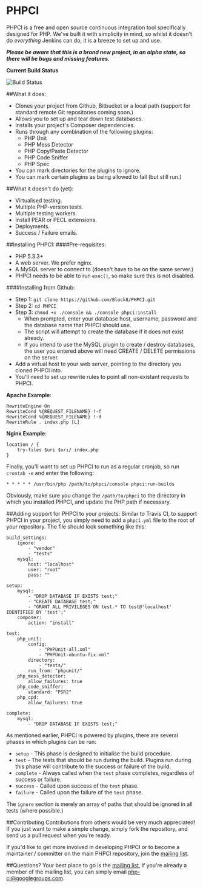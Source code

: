 PHPCI
=====

PHPCI is a free and open source continuous integration tool specifically designed for PHP. We've  built it with simplicity in mind, so whilst it doesn't do *everything* Jenkins can do, it is a breeze to set up and use.

_**Please be aware that this is a brand new project, in an alpha state, so there will be bugs and missing features.**_

**Current Build Status**

![Build Status](http://phpci.block8.net/build-status/image/2)

##What it does:
* Clones your project from Github, Bitbucket or a local path (support for standard remote Git repositories coming soon.)
* Allows you to set up and tear down test databases.
* Installs your project's Composer dependencies.
* Runs through any combination of the following plugins:
    * PHP Unit
    * PHP Mess Detector
    * PHP Copy/Paste Detector
    * PHP Code Sniffer
    * PHP Spec
* You can mark directories for the plugins to ignore.
* You can mark certain plugins as being allowed to fail (but still run.)

##What it doesn't do (yet):
* Virtualised testing.
* Multiple PHP-version tests.
* Multiple testing workers.
* Install PEAR or PECL extensions.
* Deployments.
* Success / Failure emails.

##Installing PHPCI:
####Pre-requisites:
* PHP 5.3.3+
* A web server. We prefer nginx.
* A MySQL server to connect to (doesn't have to be on the same server.)
* PHPCI needs to be able to run `exec()`, so make sure this is not disabled.


####Installing from Github:
* Step 1: `git clone https://github.com/Block8/PHPCI.git`
* Step 2: `cd PHPCI`
* Step 3: `chmod +x ./console && ./console phpci:install`
    * When prompted, enter your database host, username, password and the database name that PHPCI should use.
    * The script will attempt to create the database if it does not exist already.
    * If you intend to use the MySQL plugin to create / destroy databases, the user you entered above will need CREATE / DELETE permissions on the server.
* Add a virtual host to your web server, pointing to the directory you cloned PHPCI into.
* You'll need to set up rewrite rules to point all non-existant requests to PHPCI.

**Apache Example**:

    RewriteEngine On
    RewriteCond %{REQUEST_FILENAME} !-f
    RewriteCond %{REQUEST_FILENAME} !-d
    RewriteRule . index.php [L]
    
**Nginx Example**: 


    location / {
        try-files $uri $uri/ index.php
    }

Finally, you'll want to set up PHPCI to run as a regular cronjob, so run `crontab -e` and enter the following:

    * * * * * /usr/bin/php /path/to/phpci/console phpci:run-builds
    
Obviously, make sure you change the `/path/to/phpci` to the directory in which you installed PHPCI, and update the PHP path if necessary.

##Adding support for PHPCI to your projects:
Similar to Travis CI, to support PHPCI in your project, you simply need to add a `phpci.yml` file to the root of your repository. The file should look something like this:

    build_settings:
        ignore:
            - "vendor"
            - "tests"
        mysql:
            host: "localhost"
            user: "root"
            pass: ""        

    setup:
        mysql:
            - "DROP DATABASE IF EXISTS test;"
            - "CREATE DATABASE test;"
            - "GRANT ALL PRIVILEGES ON test.* TO test@'localhost' IDENTIFIED BY 'test';"
        composer:
            action: "install"
    
    test:
        php_unit:
            config:
                - "PHPUnit-all.xml"
                - "PHPUnit-ubuntu-fix.xml"
            directory:
                - "tests/"
            run_from: "phpunit/"
        php_mess_detector:
            allow_failures: true
        php_code_sniffer:
            standard: "PSR2"
        php_cpd:
            allow_failures: true
    
    complete:
        mysql:
            - "DROP DATABASE IF EXISTS test;"
            
As mentioned earlier, PHPCI is powered by plugins, there are several phases in which plugins can be run:

* `setup` - This phase is designed to initialise the build procedure.
* `test` - The tests that should be run during the build. Plugins run during this phase will contribute to the success or failure of the build.
* `complete` - Always called when the `test` phase completes, regardless of success or failure.
* `success` - Called upon success of the `test` phase.
* `failure` - Called upon the failure of the `test` phase.

The `ignore` section is merely an array of paths that should be ignored in all tests (where possible.)

##Contributing
Contributions from others would be very much appreciated! If you just want to make a simple change, simply fork the repository, and send us a pull request when you're ready. 

If you'd like to get more involved in developing PHPCI or to become a maintainer / committer on the main PHPCI repository, join the [mailing list](https://groups.google.com/forum/#!forum/php-ci).

##Questions?
Your best place to go is the [mailing list](https://groups.google.com/forum/#!forum/php-ci), if you're already a member of the mailing list, you can simply email php-ci@googlegroups.com.
